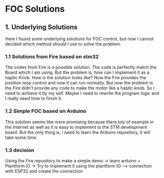 # FOC Solutions
## 1. Underlying Solutions
Here I found some underlying solutions for FOC control, but now I cannot decided which method should I use to solve the problem.

### 1.1 Solutions from Fire based on stm32
The codes from Fire is a possible solution. The code is perfectly match the Board which I am using. But the problem is, how can I implement it as a haptic Knob. How is the solution looks like? Now the Fire provides the position loop control and now it can run normally. But now the problem is the Fire didn't provide any code to make the motor like a haptic knob. So I need to achieve it by my self. Maybe I need to rewrite the program logic and I really need time to finish it.

### 1.2 Simple FOC based on Arduino
This solution seems like more promising because there lots of example in the Internet as well as it is easy to implement to the STM development board. But the only thing is, I need to learn the Arduino repository, it will take some time. 

### 1.3 decision

Using the Fire repository to make a simple demo -> learn arduino + Plantform IO -> Try to implement it using the plantform IO --> connection with ESP32 and create the connection